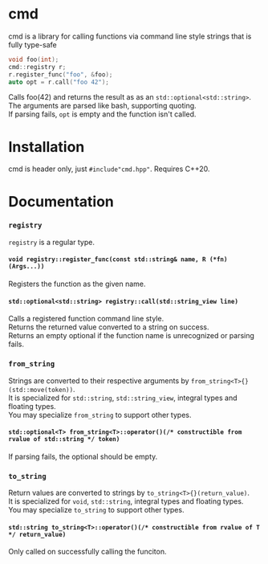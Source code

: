 # cmd
cmd is a library for calling functions via command line style strings that is fully type-safe

````c++
void foo(int);
cmd::registry r;
r.register_func("foo", &foo);
auto opt = r.call("foo 42");
````
Calls foo(42) and returns  the result as as an `std::optional<std::string>`.  
The arguments are parsed like bash, supporting quoting.  
If parsing fails, `opt` is empty and the function isn't called.


# Installation
cmd is header only, just `#include"cmd.hpp"`. Requires C++20.

# Documentation

### `registry`
`registry` is a regular type.

#### `void registry::register_func(const std::string& name, R (*fn)(Args...))`
Registers the function as the given name.

#### `std::optional<std::string> registry::call(std::string_view line)`
Calls a registered function command line style.  
Returns the returned value converted to a string on success.  
Returns an empty optional if the function name is unrecognized or parsing fails.

### `from_string`
Strings are converted to their respective arguments by `from_string<T>{}(std::move(token))`.  
It is specialized for `std::string`, `std::string_view`, integral types and floating types.  
You may specialize `from_string` to support other types.

#### `std::optional<T> from_string<T>::operator()(/* constructible from rvalue of std::string */ token)`
If parsing fails, the optional should be empty.

### `to_string`
Return values are converted to strings by `to_string<T>{}(return_value)`.  
It is specialized for `void`, `std::string`, integral types and floating types.  
You may specialize `to_string` to support other types.

#### `std::string to_string<T>::operator()(/* constructible from rvalue of T */ return_value)`
Only called on successfully calling the funciton.

